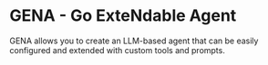 # GENA - Go ExteNdable Agent

GENA allows you to create an LLM-based agent that can be easily configured and extended with custom tools and prompts.
